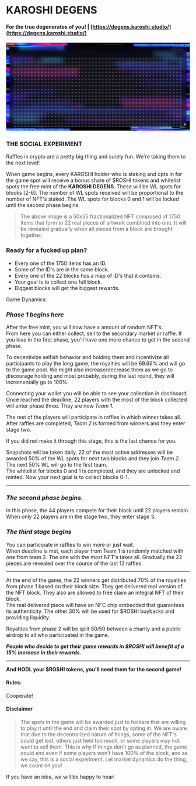 # KAROSHI DEGENS

#### For the true degenerates of you! | [https://degens.karoshi.studio/](https://degens.karoshi.studio/)

![](../.gitbook/assets/image.png)

### THE SOCIAL EXPERIMENT

Raffles in crypto are a pretty big thing and surely fun. We're taking them to the next level!

When game begins, every KAROSHI holder who is staking and opts in for the game spot will receive a bonus share of $ROSHI tokens and whitelist spots the free mint of the **KAROSHI DEGENS**. These will be WL spots for blocks \[2-6]. The number of WL spots received will be proportional to the number of NFT's staked. The WL spots for blocks 0 and 1 will be locked until the second phase begins.

> The above image is a 50x35 fractionalized NFT composed of 1750 items that form to 22 real pieces of artwork combined into one. It will be revealed gradually when all pieces from a block are brought together.

### **Ready for a fucked up plan?**

* Every one of the 1750 items has an ID.
* Some of the ID's are in the same block.
* Every one of the 22 blocks has a map of ID's that it contains.
* Your goal is to collect one full block.
* Biggest blocks will get the biggest rewards.

Game Dynamics:

### _Phase 1 begins here_

After the free mint, you will now have x amount of random NFT's.\
From here you can either collect, sell to the secondary market or raffle. If you lose in the first phase, you'll have one more chance to get in the second phase.

To decentivize selfish behavior and holding them and incentivize all participants to play the long game, the royalties will be 69.66% and will go to the game pool. We might also increase/decrease them as we go to discourage holding and most probably, during the last round, they will incrementally go to 100%.

Connecting your wallet you will be able to see your collection in dashboard.\
Once reached the deadline, 22 players with the most of the block collected will enter phase three. They are now _Team 1._

The rest of the players will participate in raffles in which winner takes all. After raffles are completed, _Team 2_ is formed from winners and they enter stage two.

If you did not make it through this stage, this is the last chance for you.

Snapshots will be taken daily, 22 of the most active addresses will be awarded 50% of the WL spots for next two blocks and they join _Team 2_. The next 50% WL will go to the first team.\
The whitelist for blocks 0 and 1 is completed, and they are unlocked and minted. Now your next goal is to collect blocks 0-1.

***

### _The second phase begins._

In this phase, the 44 players compete for their block until 22 players remain.\
When only 22 players are in the stage two, they enter stage 3.



### _The third stage begins_

You can participate in raffles to win more or just wait.\
When deadline is met, each player from Team 1 is randomly matched with one from team 2. The one with the most NFT's takes all. Gradually the 22 pieces are revealed over the course of the last 12 raffles

***

At the end of the game, the 22 winners get distributed 70% of the royalties from phase 1 based on their block size. They get delivered real version of the NFT block. They also are allowed to free claim an integral NFT of their block.\
The real delivered piece will have an NFC chip embedded that guarantees its authenticity. The other 30% will be used for $ROSHI buybacks and providing liquidity.

Royalties from phase 2 will be split 50/50 between a charity and a public airdrop to all who participated in the game.



_**People who decide to get their game rewards in $ROSHI will benefit of a 15% increase in their rewards.**_

***

**And HODL your $ROSHI tokens, you'll need them for the second game!**

#### Rules:

Cooperate!

#### Disclaimer

> The spots in the game will be awarded just to holders that are willing to play it until the end and claim their spot by opting in. We are aware that due to the decentralized nature of things, some of the NFT's could get lost, others just held too much, or some players may not want to sell them. This is why if things don't go as planned, the game could end even if some players won't have 100% of the block, and as we say, this is a social experiment. Let market dynamics do the thing, we count on you!

If you have an idea, we will be happy to hear!

#### &#x20;
